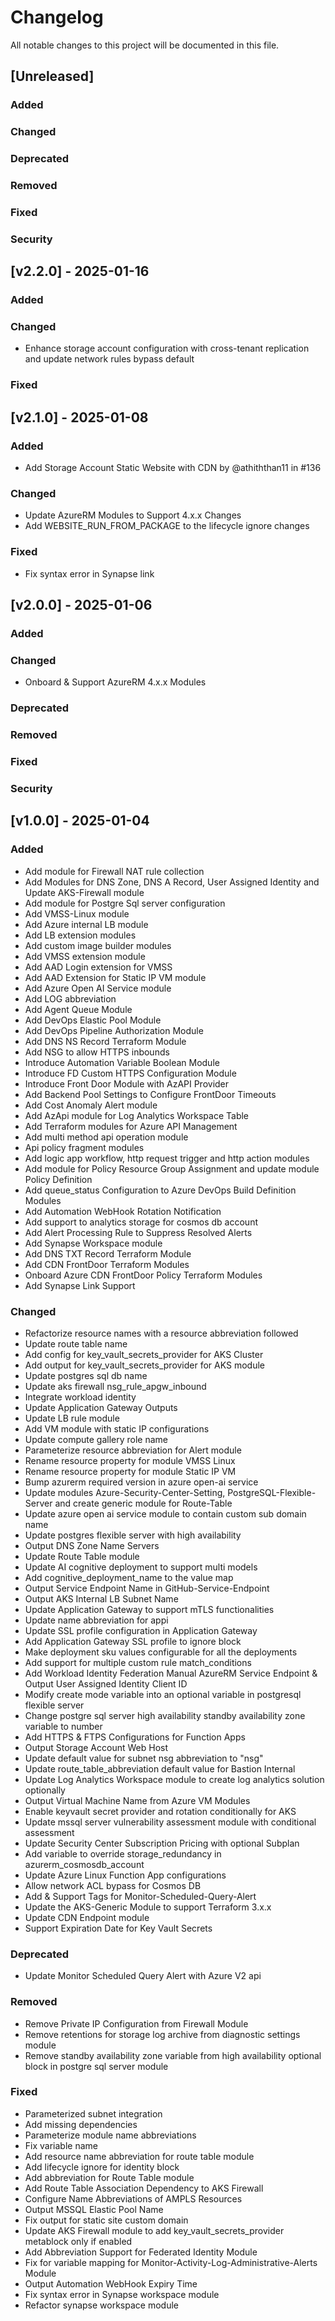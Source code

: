 # Changelog

All notable changes to this project will be documented in this file.

## [Unreleased]

### Added

### Changed

### Deprecated

### Removed

### Fixed

### Security

## [v2.2.0] - 2025-01-16

### Added

### Changed

- Enhance storage account configuration with cross-tenant replication and update network rules bypass default

### Fixed

## [v2.1.0] - 2025-01-08

### Added

- Add Storage Account Static Website with CDN by @athiththan11 in #136

### Changed

- Update AzureRM Modules to Support 4.x.x Changes
- Add WEBSITE_RUN_FROM_PACKAGE to the lifecycle ignore changes

### Fixed

- Fix syntax error in Synapse link

## [v2.0.0] - 2025-01-06

### Added

### Changed

- Onboard & Support AzureRM 4.x.x Modules

### Deprecated

### Removed

### Fixed

### Security

## [v1.0.0] - 2025-01-04

### Added

- Add module for Firewall NAT rule collection
- Add Modules for DNS Zone, DNS A Record, User Assigned Identity and Update AKS-Firewall module
- Add module for Postgre Sql server configuration
- Add VMSS-Linux module
- Add Azure internal LB module
- Add LB extension modules
- Add custom image builder modules
- Add VMSS extension module
- Add AAD Login extension for VMSS
- Add AAD Extension for Static IP VM module
- Add Azure Open AI Service module
- Add LOG abbreviation
- Add Agent Queue Module
- Add DevOps Elastic Pool Module
- Add DevOps Pipeline Authorization Module
- Add DNS NS Record Terraform Module
- Add NSG to allow HTTPS inbounds
- Introduce Automation Variable Boolean Module
- Introduce FD Custom HTTPS Configuration Module
- Introduce Front Door Module with AzAPI Provider
- Add Backend Pool Settings to Configure FrontDoor Timeouts
- Add Cost Anomaly Alert module
- Add AzApi module for Log Analytics Workspace Table
- Add Terraform modules for Azure API Management
- Add multi method api operation module
- Api policy fragment modules
- Add logic app workflow, http request trigger and http action modules
- Add module for Policy Resource Group Assignment and update module Policy Definition
- Add queue_status Configuration to Azure DevOps Build Definition Modules
- Add Automation WebHook Rotation Notification
- Add support to analytics storage for cosmos db account
- Add Alert Processing Rule to Suppress Resolved Alerts
- Add Synapse Workspace module
- Add DNS TXT Record Terraform Module
- Add CDN FrontDoor Terraform Modules
- Onboard Azure CDN FrontDoor Policy Terraform Modules
- Add Synapse Link Support

### Changed

- Refactorize resource names with a resource abbreviation followed
- Update route table name
- Add config for key_vault_secrets_provider for AKS Cluster
- Add output for key_vault_secrets_provider for AKS module
- Update postgres sql db name
- Update aks firewall nsg_rule_apgw_inbound
- Integrate workload identity
- Update Application Gateway Outputs
- Update LB rule module
- Add VM module with static IP configurations
- Update compute gallery role name
- Parameterize resource abbreviation for Alert module
- Rename resource property for module VMSS Linux
- Rename resource property for module Static IP VM
- Bump azurerm required version in azure open-ai service
- Update modules Azure-Security-Center-Setting, PostgreSQL-Flexible-Server and create generic module for Route-Table
- Update azure open ai service module to contain custom sub domain name
- Update postgres flexible server with high availability
- Output DNS Zone Name Servers
- Update Route Table module
- Update AI cognitive deployment to support multi models
- Add cognitive_deployment_name to the value map
- Output Service Endpoint Name in GitHub-Service-Endpoint
- Output AKS Internal LB Subnet Name
- Update Application Gateway to support mTLS functionalities
- Update name abbreviation for appi
- Update SSL profile configuration in Application Gateway
- Add Application Gateway SSL profile to ignore block
- Make deployment sku values configurable for all the deployments
- Add support for multiple custom rule match_conditions
- Add Workload Identity Federation Manual AzureRM Service Endpoint & Output User Assigned Identity Client ID
- Modify create mode variable into an optional variable in postgresql flexible server
- Change postgre sql server high availability standby availability zone variable to number
- Add HTTPS & FTPS Configurations for Function Apps
- Output Storage Account Web Host
- Update default value for subnet nsg abbreviation to "nsg"
- Update route_table_abbreviation default value for Bastion Internal
- Update Log Analytics Workspace module to create log analytics solution optionally
- Output Virtual Machine Name from Azure VM Modules
- Enable keyvault secret provider and rotation conditionally for AKS
- Update mssql server vulnerability assessment module with conditional assessment
- Update Security Center Subscription Pricing with optional Subplan
- Add variable to override storage_redundancy in azurerm_cosmosdb_account
- Update Azure Linux Function App configurations
- Allow network ACL bypass for Cosmos DB
- Add & Support Tags for Monitor-Scheduled-Query-Alert
- Update the AKS-Generic Module to support Terraform 3.x.x
- Update CDN Endpoint module
- Support Expiration Date for Key Vault Secrets

### Deprecated

- Update Monitor Scheduled Query Alert with Azure V2 api

### Removed

- Remove Private IP Configuration from Firewall Module
- Remove retentions for storage log archive from diagnostic settings module
- Remove standby availability zone variable from high availability optional block in postgre sql server module

### Fixed

- Parameterized subnet integration
- Add missing dependencies
- Parameterize module name abbreviations
- Fix variable name
- Add resource name abbreviation for route table module
- Add lifecycle ignore for identity block
- Add abbreviation for Route Table module
- Add Route Table Association Dependency to AKS Firewall
- Configure Name Abbreviations of AMPLS Resources
- Output MSSQL Elastic Pool Name
- Fix output for static site custom domain
- Update AKS Firewall module to add key_vault_secrets_provider metablock only if enabled
- Add Abbreviation Support for Federated Identity Module
- Fix for variable mapping for Monitor-Activity-Log-Administrative-Alerts Module
- Output Automation WebHook Expiry Time
- Fix syntax error in Synapse workspace module
- Refactor synapse workspace module
